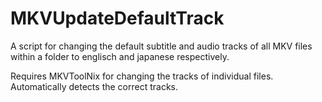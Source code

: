 # MKVUpdateDefaultTrack
A script for changing the default subtitle and audio tracks of all MKV files within a folder to englisch and japanese respectively.

Requires MKVToolNix for changing the tracks of individual files. Automatically detects the correct tracks.
